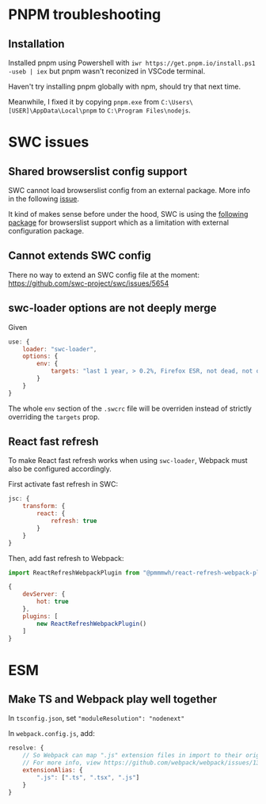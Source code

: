 # PNPM troubleshooting

## Installation

Installed pnpm using Powershell with `iwr https://get.pnpm.io/install.ps1 -useb | iex` but pnpm wasn't reconized in VSCode terminal.

Haven't try installing pnpm globally with npm, should try that next time.

Meanwhile, I fixed it by copying `pnpm.exe` from `C:\Users\[USER]\AppData\Local\pnpm` to `C:\Program Files\nodejs`.

# SWC issues

## Shared browserslist config support

SWC cannot load browserslist config from an external package. More info in the following [issue](https://github.com/swc-project/swc/issues/3365).

It kind of makes sense before under the hood, SWC is using the [following package](https://github.com/browserslist/browserslist-rs#limitations) for browserslist support which as a limitation with external configuration package.

## Cannot extends SWC config

There no way to extend an SWC config file at the moment: https://github.com/swc-project/swc/issues/5654

## swc-loader options are not deeply merge

Given

```js
use: {
    loader: "swc-loader",
    options: {
        env: {
            targets: "last 1 year, > 0.2%, Firefox ESR, not dead, not op_mini all"
        }
    }
}
```

The whole `env` section of the `.swcrc` file will be overriden instead of strictly overriding the `targets` prop.

## React fast refresh

To make React fast refresh works when using `swc-loader`, Webpack must also be configured accordingly.

First activate fast refresh in SWC:

```js
jsc: {
    transform: {
        react: {
            refresh: true
        }
    }
}
```

Then, add fast refresh to Webpack:

```js
import ReactRefreshWebpackPlugin from "@pmmmwh/react-refresh-webpack-plugin";

{
    devServer: {
        hot: true
    },
    plugins: [
        new ReactRefreshWebpackPlugin()
    ]
}
```

# ESM

## Make TS and Webpack play well together

In `tsconfig.json`, set `"moduleResolution": "nodenext"`

In `webpack.config.js`, add:

```js
resolve: {
    // So Webpack can map ".js" extension files in import to their original file.
    // For more info, view https://github.com/webpack/webpack/issues/13252
    extensionAlias: {
        ".js": [".ts", ".tsx", ".js"]
    }
}
```
